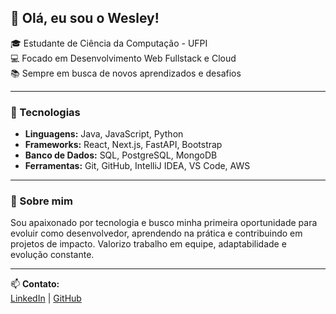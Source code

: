 ## 👋 Olá, eu sou o Wesley!

🎓 Estudante de Ciência da Computação - UFPI  
💻 Focado em Desenvolvimento Web Fullstack e Cloud  
📚 Sempre em busca de novos aprendizados e desafios  

---

### 🚀 Tecnologias
- **Linguagens:** Java, JavaScript, Python  
- **Frameworks:** React, Next.js, FastAPI, Bootstrap  
- **Banco de Dados:** SQL, PostgreSQL, MongoDB  
- **Ferramentas:** Git, GitHub, IntelliJ IDEA, VS Code, AWS  

---

### 🌱 Sobre mim
Sou apaixonado por tecnologia e busco minha primeira oportunidade para evoluir como desenvolvedor, aprendendo na prática e contribuindo em projetos de impacto. Valorizo trabalho em equipe, adaptabilidade e evolução constante.  

---

📫 **Contato:**  
[LinkedIn](https://www.linkedin.com/in/wesleycoutinhodev) | [GitHub](https://github.com/wesleycoutinhodev)
